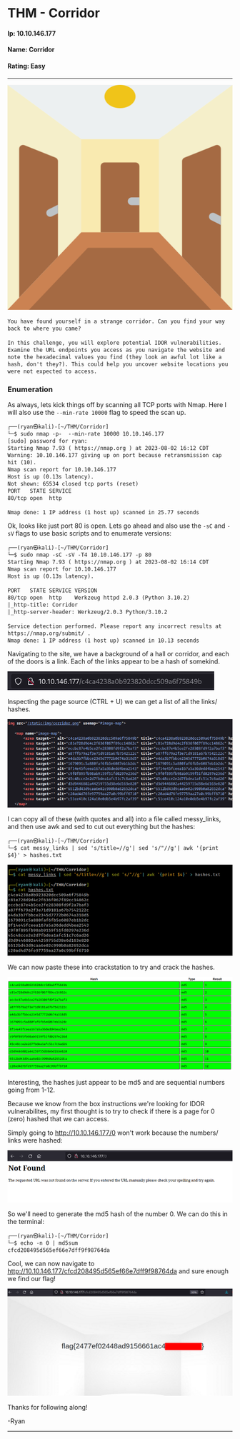 # THM - Corridor

#### Ip: 10.10.146.177
#### Name: Corridor
#### Rating: Easy

----------------------------------------------------------------------

![corridor.png](../assets/corridor_assets/corridor.png)

```text
You have found yourself in a strange corridor. Can you find your way back to where you came?

In this challenge, you will explore potential IDOR vulnerabilities. Examine the URL endpoints you access as you navigate the website and note the hexadecimal values you find (they look an awful lot like a hash, don't they?). This could help you uncover website locations you were not expected to access.
```

### Enumeration

As always, lets kick things off by scanning all TCP ports with Nmap. Here I will also use the `--min-rate 10000` flag to speed the scan up.

```text
┌──(ryan㉿kali)-[~/THM/Corridor]
└─$ sudo nmap -p-  --min-rate 10000 10.10.146.177                                                        
[sudo] password for ryan: 
Starting Nmap 7.93 ( https://nmap.org ) at 2023-08-02 16:12 CDT
Warning: 10.10.146.177 giving up on port because retransmission cap hit (10).
Nmap scan report for 10.10.146.177
Host is up (0.13s latency).
Not shown: 65534 closed tcp ports (reset)
PORT   STATE SERVICE
80/tcp open  http

Nmap done: 1 IP address (1 host up) scanned in 25.77 seconds
```

Ok, looks like just port 80 is open. Lets go ahead and also use the `-sC` and `-sV` flags to use basic scripts and to enumerate versions:

```text
┌──(ryan㉿kali)-[~/THM/Corridor]
└─$ sudo nmap -sC -sV -T4 10.10.146.177 -p 80                                                            
Starting Nmap 7.93 ( https://nmap.org ) at 2023-08-02 16:14 CDT
Nmap scan report for 10.10.146.177
Host is up (0.13s latency).

PORT   STATE SERVICE VERSION
80/tcp open  http    Werkzeug httpd 2.0.3 (Python 3.10.2)
|_http-title: Corridor
|_http-server-header: Werkzeug/2.0.3 Python/3.10.2

Service detection performed. Please report any incorrect results at https://nmap.org/submit/ .
Nmap done: 1 IP address (1 host up) scanned in 10.13 seconds
```

Navigating to the site, we have a background of a hall or corridor, and each of the doors is a link. Each of the links appear to be a hash of somekind.

![link.png](../assets/corridor_assets/link.png)

Inspecting the page source (CTRL + U) we can get a list of all the links/ hashes. 

![hashes.png](../assets/corridor_assets/hashes.png)

I can copy all of these (with quotes and all) into a file called messy_links, and then use awk and sed to cut out everything but the hashes:

```text
┌──(ryan㉿kali)-[~/THM/Corridor]
└─$ cat messy_links | sed 's/title=//g'| sed 's/"//g'| awk '{print $4}' > hashes.txt
```

![only_hash.png](../assets/corridor_assets/only_hash.png)

We can now paste these into crackstation to try and crack the hashes.

![cracked.png](../assets/corridor_assets/cracked.png)

Interesting, the hashes just appear to be md5 and are sequential numbers going from 1-12. 

Because we know from the box instructions we're looking for IDOR vulnerabilites, my first thought is to try to check if there is a page for 0 (zero) hashed that we can access. 

Simply going to http://10.10.146.177/0 won't work because the numbers/ links were hashed:

![nope.png](../assets/corridor_assets/nope.png)

So we'll need to generate the md5 hash of the number 0. We can do this in the terminal:

```text
┌──(ryan㉿kali)-[~/THM/Corridor]
└─$ echo -n 0 | md5sum                                     
cfcd208495d565ef66e7dff9f98764da
```

Cool, we can now navigate to http://10.10.146.177/cfcd208495d565ef66e7dff9f98764da and sure enough we find our flag!

![flag.png](../assets/corridor_assets/flag.png)

Thanks for following along!

-Ryan

-----------------------------------------------------
